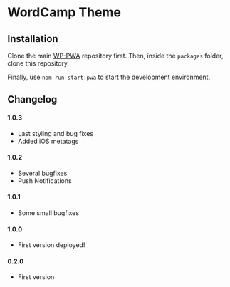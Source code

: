 # WordCamp Theme

## Installation

Clone the main [WP-PWA](https://github.com/wp-pwa/wp-pwa) repository first. Then, inside the `packages` folder, clone this repository.

Finally, use `npm run start:pwa` to start the development environment.

## Changelog

#### 1.0.3

- Last styling and bug fixes
- Added iOS metatags

#### 1.0.2

- Several bugfixes
- Push Notifications

#### 1.0.1

- Some small bugfixes

#### 1.0.0

- First version deployed!

#### 0.2.0

- First version

